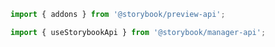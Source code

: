 ```js filename="my-addon/src/manager.js|ts" renderer="common" language="js"
import { addons } from '@storybook/preview-api';

import { useStorybookApi } from '@storybook/manager-api';
```
